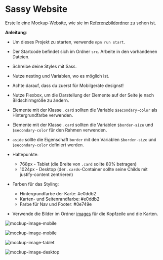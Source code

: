 # Sassy Website


Erstelle eine Mockup-Website, wie sie im [Referenzbildordner](./images_reference) zu sehen ist.

**Anleitung**:

* Um dieses Projekt zu starten, verwende `npm run start`.
* Der Startcode befindet sich im Ordner `src`. Arbeite in den vorhandenen Dateien.
* Schreibe deine Styles mit Sass.
* Nutze nesting und Variablen, wo es möglich ist.
* Achte darauf, dass du zuerst für Mobilgeräte designst!

* Nutze Flexbox, um die Darstellung der Elemente auf der Seite je nach Bildschirmgröße zu ändern.
* Elemente mit der Klasse `.card` sollten die Variable `$secondary-color` als Hintergrundfarbe verwenden.
* Elemente mit der Klasse `.card` sollten die Variablen `$border-size` und `$secondary-color` für den Rahmen verwenden.
* `aside` sollte die Eigenschaft `border` mit den Variablen `$border-size` und `$secondary-color` definiert werden.

* Haltepunkte:
    - 768px - Tablet (die Breite von `.card` sollte 80% betragen)
    - 1024px - Desktop (der `.cards`-Container sollte seine Childs mit justify-content zentrieren)

* Farben für das Styling:
    - Hintergrundfarbe der Karte: #e0ddb2
    - Karten- und Seitenrandfarbe: #e0ddb2
    - Farbe für Nav und Footer: #0e749e
* Verwende die Bilder im Ordner [images](./src/images) für die Kopfzeile und die Karten.

![mockup-image-mobile](./images_reference/mobile1.png)

![mockup-image-mobile](./images_reference/mobile2.png)

![mockup-image-tablet](./images_reference/tablet.png)

![mockup-image-desktop](./images_reference/desktop.png)

